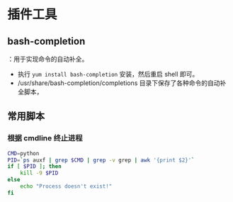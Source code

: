 # 插件工具

## bash-completion

：用于实现命令的自动补全。
- 执行 `yum install bash-completion` 安装，然后重启 shell 即可。
- /usr/share/bash-completion/completions 目录下保存了各种命令的自动补全脚本，

## 常用脚本

### 根据 cmdline 终止进程

```sh
CMD=python
PID=`ps auxf | grep $CMD | grep -v grep | awk '{print $2}'`
if [ $PID ]; then
    kill -9 $PID
else
    echo "Process doesn't exist!"
fi
```
